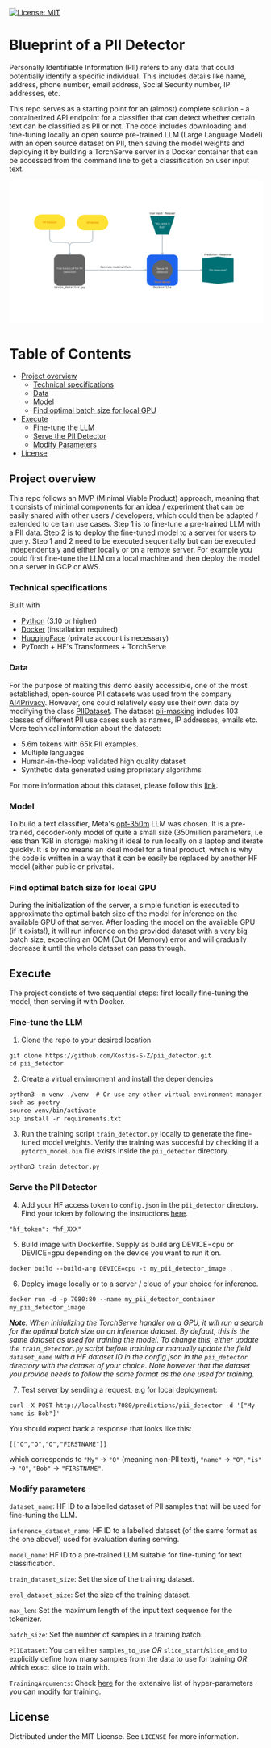<!-- PROJECT SHIELDS -->
 [![License: MIT](https://img.shields.io/badge/License-MIT-yellow.svg)](https://opensource.org/licenses/MIT)
<!--
[![MIT License][license-shield]][license-url] 
-->

# Blueprint of a PII Detector

Personally Identifiable Information (PII) refers to any data that could potentially identify a specific individual. This includes details like name, address, phone number, email address, Social Security number, IP addresses, etc.

This repo serves as a starting point for an (almost) complete solution - a containerized API endpoint for a classifier that can detect whether certain text can be classified as PII or not. The code includes downloading and fine-tuning locally an open source pre-trained LLM (Large Language Model) with an open source dataset on PII, then saving the model weights and deploying it by building a TorchServe server in a Docker container that can be accessed from the command line to get a classification on user input text.

<p align="center"><img src="./Fine-tune%20LLM.png" width="600" alt="blueprints_logo"/></p>

# Table of Contents

* [Project overview](#project-overview)
  * [Technical specifications](#technical-specifications)
  * [Data](#data)
  * [Model](#model)
  * [Find optimal batch size for local GPU](#find-optimal-batch-size-for-local-gpu)
* [Execute](#execute)
  * [Fine-tune the LLM](#fine-tune-the-llm)
  * [Serve the PII Detector](#fine-tune-the-llm)
  * [Modify Parameters](#modify-parameters)
* [License](#license)


## Project overview

This repo follows an MVP (Minimal Viable Product) approach, meaning that it consists of minimal components for an idea / experiment that can be easily shared with other users / developers, which could then be adapted / extended to certain use cases.
Step 1 is to fine-tune a pre-trained LLM with a PII data. Step 2 is to deploy the fine-tuned model to a server for users to query.
Step 1 and 2 need to be executed sequentially but can be executed independentaly and either locally or on a remote server. For example you could first fine-tune the LLM on a local machine and then deploy the model on a server in GCP or AWS.


### Technical specifications

Built with
- [Python](https://www.python.org/) (3.10 or higher)
- [Docker](https://docs.docker.com/desktop/) (installation required)
- [HuggingFace](https://huggingface.co/) (private account is necessary)
- PyTorch + HF's Transformers + TorchServe

### Data

For the purpose of making this demo easily accessible, one of the most established, open-source PII datasets was used from the company [AI4Privacy](https://ai4privacy.com/). However, one could relatively easy use their own data by modifying the class [PIIDataset](https://github.com/Kostis-S-Z/pii_detector/blob/63f847f0885a11bbaadf1f476e22b7e17d196837/data.py#L12C7-L12C17). The dataset [pii-masking](https://huggingface.co/datasets/ai4privacy/pii-masking-65k) includes 103 classes of different PII use cases such as names, IP addresses, emails etc. More technical information about the dataset:
- 5.6m tokens with 65k PII examples.
- Multiple languages
- Human-in-the-loop validated high quality dataset
- Synthetic data generated using proprietary algorithms

For more information about this dataset, please follow this [link](https://huggingface.co/datasets/ai4privacy/pii-masking-65k).

### Model

To build a text classifier, Meta's [opt-350m](https://huggingface.co/facebook/opt-350m) LLM was chosen. It is a pre-trained, decoder-only model of quite a small size (350million parameters, i.e less than 1GB in storage) making it ideal to run locally on a laptop and iterate quickly. It is by no means an ideal model for a final product, which is why the code is written in a way that it can be easily be replaced by another HF model (either public or private).

### Find optimal batch size for local GPU

During the initialization of the server, a simple function is executed to approximate the optimal batch size of the model for inference on the available GPU of that server. After loading the model on the available GPU (if it exists!), it will run inference on the provided dataset with a very big batch size, expecting an OOM (Out Of Memory) error and will gradually decrease it until the whole dataset can pass through.

## Execute

The project consists of two sequential steps: first locally fine-tuning the model, then serving it with Docker.

### Fine-tune the LLM

1. Clone the repo to your desired location

```
git clone https://github.com/Kostis-S-Z/pii_detector.git
cd pii_detector
```

2.  Create a virtual envinroment and install the dependencies

```
python3 -m venv ./venv  # Or use any other virtual environment manager such as poetry
source venv/bin/activate
pip install -r requirements.txt
```

3. Run the training script `train_detector.py` locally to generate the fine-tuned model weights. Verify the training was succesful by checking if a `pytorch_model.bin` file exists inside the `pii_detector` directory.

```
python3 train_detector.py
```

### Serve the PII Detector

4. Add your HF access token to `config.json` in the `pii_detector` directory. Find your token by following the instructions [here](https://huggingface.co/docs/hub/en/security-tokens).
```
"hf_token": "hf_XXX"
```

5. Build image with Dockerfile. Supply as build arg DEVICE=cpu or DEVICE=gpu depending on the device you want to run it on.

```
docker build --build-arg DEVICE=cpu -t my_pii_detector_image .
```

6. Deploy image locally or to a server / cloud of your choice for inference.

```
docker run -d -p 7080:80 --name my_pii_detector_container my_pii_detector_image
```

_**Note**: When initializing the TorchServe handler on a GPU, it will run a search for the optimal batch size on an inference dataset. By default, this is the same dataset as used for training the model. To change this, either update the `train_detector.py` script before training or manually update the field `dataset_name` with a HF dataset ID in the config.json in the `pii_detector` directory with the dataset of your choice. Note however that the dataset you provide needs to follow the same format as the one used for training._ 


7. Test server by sending a request, e.g for local deployment:
```
curl -X POST http://localhost:7080/predictions/pii_detector -d '["My name is Bob"]'
```

You should expect back a response that looks like this:
```
[["O","O","O","FIRSTNAME"]]
```
which corresponds to `"My"` -> `"O"` (meaning non-PII text), `"name"` -> `"O"`, `"is"` -> `"O"`, `"Bob"` -> `"FIRSTNAME"`.

### Modify parameters

`dataset_name`: HF ID to a labelled dataset of PII samples that will be used for fine-tuning the LLM.

`inference_dataset_name`: HF ID to a labelled dataset (of the same format as the one above!) used for evaluation during serving.

`model_name`: HF ID to a pre-trained LLM suitable for fine-tuning for text classification.

`train_dataset_size`: Set the size of the training dataset.

`eval_dataset_size`: Set the size of the training dataset.

`max_len`: Set the maximum length of the input text sequence for the tokenizer.

`batch_size`: Set the number of samples in a training batch.

`PIIDataset`: You can either `samples_to_use` *OR* `slice_start`/`slice_end` to explicitly define how many samples from the data to use for training *OR* which exact slice to train with.

`TrainingArguments`: Check [here](https://huggingface.co/docs/transformers/main_classes/trainer#transformers.TrainingArguments) for the extensive list of hyper-parameters you can modify for training.


<!-- LICENSE -->
## License

Distributed under the MIT License. See `LICENSE` for more information.
